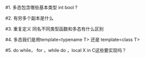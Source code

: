 #1. 
多态包含哪些基本类型 int bool ?

#2. 
有穷多个副本是什么

#3. 
重复定义 同名不同类型函数和多态有什么区别

#4. 
多态我们是用template\<typename T\> 还是 template\<class T\> 

#5. 
do while， for ，while do ，local X in C这些要实现吗？

 